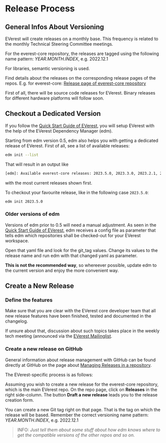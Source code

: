 # Release Process
## General Infos About Versioning

EVerest will create releases on a monthly base. This frequency is related to the monthly Technical Steering Committee meetings.

For the everest-core repository, the releases are tagged using the following name pattern: _YEAR.MONTH.INDEX_, e.g. 2022.12.1

For libraries, semantic versioning is used.

Find details about the releases on the corresponding release pages of the repos. E.g. for everest-core: [Release page of everest-core repository](https://github.com/EVerest/everest-core/releases)

First of all, there will be source code releases for EVerest. Binary releases for different hardware platforms will follow soon.

## Checkout a Dedicated Version
If you follow the
[Quick Start Guide of EVerest](https://everest.github.io/nightly/general/02_quick_start_guide.html), you will setup EVerest with the help of the
EVerest Dependency Manager (edm).

Starting from edm version 0.5, edm also helps you with getting a dedicated
release of EVerest. First of all, see a list of available releases:
```bash
edm init --list
```
That will result in an output like
```txt
[edm]: Available everest-core releases: 2023.5.0, 2023.3.0, 2023.2.1, 2023.2.0, 2023.1.0, 2022.12.1, 2022.12.0, 2022-11.0
```
with the most current releases shown first.

To checkout your favourite release, like in the following case `2023.5.0`:
```bash
edm init 2023.5.0
```

### Older versions of edm
Versions of edm prior to 0.5 will need a manual adjustment. As seen in the
[Quick Start Guide of EVerest](https://everest.github.io/nightly/general/02_quick_start_guide.html), edm receives a config file as parameter that
tells edm which repositories shall be checked-out for your EVerest workspace.

Open that yaml file and look for the git_tag values. Change its values to the
release name and run edm with that changed yaml as parameter.

__This is not the recommended way__, so whereever possible, update edm
to the current version and enjoy the more convenient way.

## Create a New Release

### Define the features
Make sure that you are clear with the EVerest core developer team that all
new release features have been finished, tested and documented in the
changelog.

If unsure about that, discussion about such topics takes place in the weekly
tech meeting (announced via the
[EVerest Mailinglist](https://lists.lfenergy.org/g/everest).

### Create a new release on GitHub

General information about release management with GitHub can be found directly
at GitHub on the page about
[Managing Releases in a repository](https://docs.github.com/en/repositories/releasing-projects-on-github/managing-releases-in-a-repository).

The EVerest-specific process is as follows:

Assuming you wish to create a new release for the everest-core repository,
which is the main EVerest repo. On the repo page, click on __Releases__ in the
right side-column. The button __Draft a new release__ leads you to the release
creation form.

You can create a new Git tag right on that page. That is the tag on which the
release will be based. Remember the correct versioning name pattern:
_YEAR.MONTH.INDEX_, e.g. 2022.12.1

> INFO: _Just tell them about some stuff about how edm knows where to
> get the compatible versions of the other repos and so on._